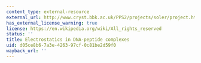 ```yaml
---
content_type: external-resource
external_url: http://www.cryst.bbk.ac.uk/PPS2/projects/soler/project.html
has_external_license_warning: true
license: https://en.wikipedia.org/wiki/All_rights_reserved
status: ''
title: Electrostatics in DNA-peptide complexes
uid: d05ce8b6-7a3e-4263-97cf-0c81be2d59f0
wayback_url: ''
---
```

